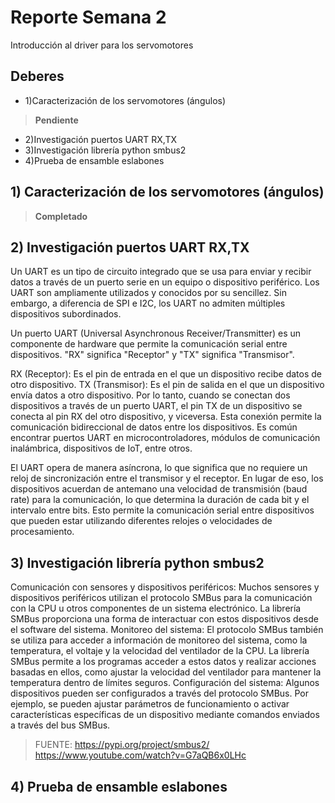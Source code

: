 
# Reporte Semana 2
Introducción al driver para los servomotores

## Deberes
- 1)Caracterización de los servomotores (ángulos)
 > **Pendiente**
- 2)Investigación puertos UART RX,TX
- 3)Investigación librería python smbus2
- 4)Prueba de ensamble eslabones

##  1) Caracterización de los servomotores (ángulos)
> **Completado** 

## 2) Investigación puertos UART RX,TX
Un UART es un tipo de circuito integrado que se usa para enviar y recibir datos a través de un puerto serie en un equipo o dispositivo periférico. Los UART son ampliamente utilizados y conocidos por su sencillez. Sin embargo, a diferencia de SPI e I2C, los UART no admiten múltiples dispositivos subordinados.

Un puerto UART (Universal Asynchronous Receiver/Transmitter) es un componente de hardware que permite la comunicación serial entre dispositivos. "RX" significa "Receptor" y "TX" significa "Transmisor".

RX (Receptor): Es el pin de entrada en el que un dispositivo recibe datos de otro dispositivo.
TX (Transmisor): Es el pin de salida en el que un dispositivo envía datos a otro dispositivo.
Por lo tanto, cuando se conectan dos dispositivos a través de un puerto UART, el pin TX de un dispositivo se conecta al pin RX del otro dispositivo, y viceversa. Esta conexión permite la comunicación bidireccional de datos entre los dispositivos. Es común encontrar puertos UART en microcontroladores, módulos de comunicación inalámbrica, dispositivos de IoT, entre otros.

El UART opera de manera asíncrona, lo que significa que no requiere un reloj de sincronización entre el transmisor y el receptor. En lugar de eso, los dispositivos acuerdan de antemano una velocidad de transmisión (baud rate) para la comunicación, lo que determina la duración de cada bit y el intervalo entre bits. Esto permite la comunicación serial entre dispositivos que pueden estar utilizando diferentes relojes o velocidades de procesamiento.


## 3) Investigación librería python smbus2
Comunicación con sensores y dispositivos periféricos: Muchos sensores y dispositivos periféricos utilizan el protocolo SMBus para la comunicación con la CPU u otros componentes de un sistema electrónico. La librería SMBus proporciona una forma de interactuar con estos dispositivos desde el software del sistema.
Monitoreo del sistema: El protocolo SMBus también se utiliza para acceder a información de monitoreo del sistema, como la temperatura, el voltaje y la velocidad del ventilador de la CPU. La librería SMBus permite a los programas acceder a estos datos y realizar acciones basadas en ellos, como ajustar la velocidad del ventilador para mantener la temperatura dentro de límites seguros.
Configuración del sistema: Algunos dispositivos pueden ser configurados a través del protocolo SMBus. Por ejemplo, se pueden ajustar parámetros de funcionamiento o activar características específicas de un dispositivo mediante comandos enviados a través del bus SMBus.

> FUENTE: https://pypi.org/project/smbus2/
> https://www.youtube.com/watch?v=G7aQB6x0LHc

## 4) Prueba de ensamble eslabones

